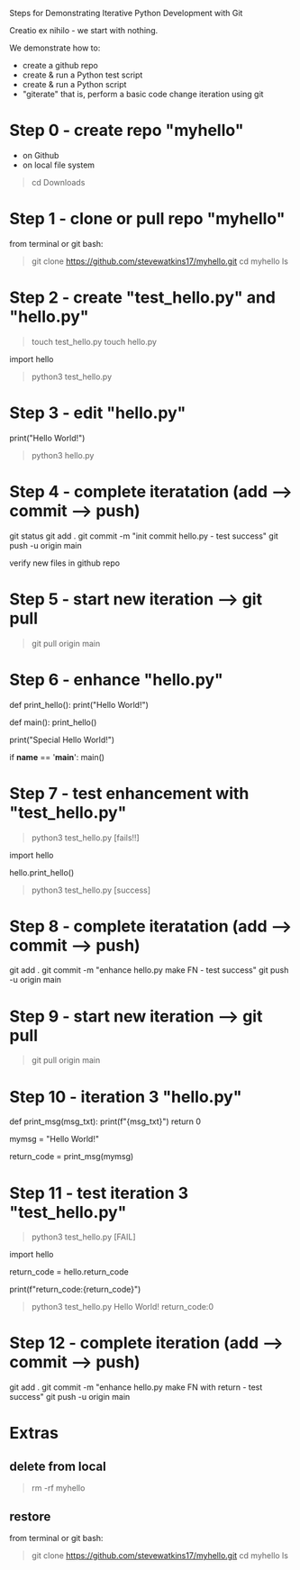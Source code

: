Steps for Demonstrating Iterative Python Development with Git 

Creatio ex nihilo - we start with nothing.

We demonstrate how to:
- create a github repo
- create & run a Python test script
- create & run a Python script
- "giterate" that is, perform a basic code change iteration using git

# Step 0 - create repo "myhello"
- on Github
- on local file system 
> cd Downloads

# Step 1 - clone or pull repo "myhello"
from terminal or git bash:

> git clone https://github.com/stevewatkins17/myhello.git
> cd myhello
> ls

# Step 2 - create "test_hello.py" and "hello.py"
> touch test_hello.py
> touch hello.py

import hello
> python3 test_hello.py

# Step 3 - edit "hello.py"

print("Hello World!")

> python3 hello.py


# Step 4 - complete iteratation (add --> commit --> push)
git status
git add .
git commit -m "init commit hello.py - test success"
git push -u origin main

verify new files in github repo

# Step 5 - start new iteration --> git pull
> git pull origin main

# Step 6 - enhance "hello.py"
def print_hello():
    print("Hello World!")

def main():
    print_hello()

print("Special Hello World!")

if __name__ == '__main__':
    main()

# Step 7 - test enhancement with "test_hello.py"
> python3 test_hello.py
[fails!!]

import hello

hello.print_hello()

> python3 test_hello.py
[success]

# Step 8 - complete iteratation (add --> commit --> push)
git add .
git commit -m "enhance hello.py make FN - test success"
git push -u origin main

# Step 9 - start new iteration --> git pull
> git pull origin main

# Step 10 - iteration 3 "hello.py"
def print_msg(msg_txt):
    print(f"{msg_txt}")
    return 0

mymsg = "Hello World!"

return_code = print_msg(mymsg)

# Step 11 - test iteration 3 "test_hello.py"
> python3 test_hello.py
[FAIL]

import hello

return_code = hello.return_code

print(f"return_code:{return_code}")

> python3 test_hello.py
Hello World!
return_code:0

# Step 12 - complete iteration (add --> commit --> push)
git add .
git commit -m "enhance hello.py make FN with return - test success"
git push -u origin main

# Extras
## delete from local 
> rm -rf myhello
## restore
from terminal or git bash:

> git clone https://github.com/stevewatkins17/myhello.git
> cd myhello
> ls

